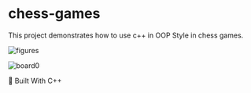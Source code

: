 # chess-games
This project demonstrates how to use c++ in OOP Style in chess games.


![figures](https://user-images.githubusercontent.com/73470193/191281129-d6f875b1-e77e-4baf-acc0-8712d69d2cf9.png)

![board0](https://user-images.githubusercontent.com/73470193/191281178-72e01163-9836-44c9-bcf7-8cbe28e85e16.png)


🍔 Built With C++
